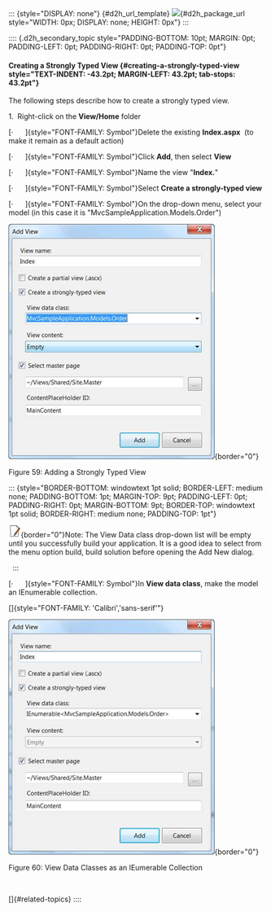 ::: {style="DISPLAY: none"}
[](ms-xhelp:///?Id=d2h_url_template){#d2h_url_template} ![](!package_url!){#d2h_package_url style="WIDTH: 0px; DISPLAY: none; HEIGHT: 0px"}
:::

:::: {.d2h_secondary_topic style="PADDING-BOTTOM: 10pt; MARGIN: 0pt; PADDING-LEFT: 0pt; PADDING-RIGHT: 0pt; PADDING-TOP: 0pt"}
#### Creating a Strongly Typed View {#creating-a-strongly-typed-view style="TEXT-INDENT: -43.2pt; MARGIN-LEFT: 43.2pt; tab-stops: 43.2pt"}

The following steps describe how to create a strongly typed view.

1.  Right-click on the **View/Home** folder

[·      ]{style="FONT-FAMILY: Symbol"}Delete the existing **Index.aspx**  (to make it remain as a default action)

[·      ]{style="FONT-FAMILY: Symbol"}Click **Add**, then select **View**

[·      ]{style="FONT-FAMILY: Symbol"}Name the view "**Index.**"

[·      ]{style="FONT-FAMILY: Symbol"}Select **Create a strongly-typed view**

[·      ]{style="FONT-FAMILY: Symbol"}On the drop-down menu, select your model (in this case it is "MvcSampleApplication.Models.Order")

![](ImagesExt/image102_57.jpg){border="0"}

Figure 59: Adding a Strongly Typed View

::: {style="BORDER-BOTTOM: windowtext 1pt solid; BORDER-LEFT: medium none; PADDING-BOTTOM: 1pt; MARGIN-TOP: 9pt; PADDING-LEFT: 0pt; PADDING-RIGHT: 0pt; MARGIN-BOTTOM: 9pt; BORDER-TOP: windowtext 1pt solid; BORDER-RIGHT: medium none; PADDING-TOP: 1pt"}
 

![](ImagesExt/image102_4.jpg){border="0"}Note: The View Data class drop-down list will be empty until you successfully build your application. It is a good idea to select from the menu option build, build solution before opening the Add New dialog.

 
:::

[·      ]{style="FONT-FAMILY: Symbol"}In **View data class**, make the model an IEnumerable collection.

[]{style="FONT-FAMILY: 'Calibri','sans-serif'"} 

![](ImagesExt/image102_58.jpg){border="0"}

Figure 60: View Data Classes as an IEumerable Collection

 

[]{#related-topics}
::::
